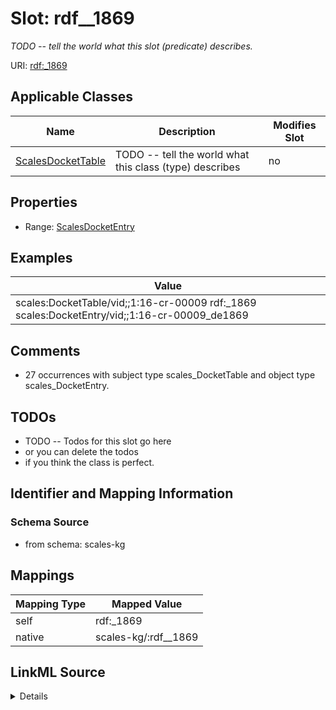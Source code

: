 

# Slot: rdf__1869


_TODO -- tell the world what this slot (predicate) describes._





URI: [rdf:_1869](http://www.w3.org/1999/02/22-rdf-syntax-ns#_1869)



<!-- no inheritance hierarchy -->





## Applicable Classes

| Name | Description | Modifies Slot |
| --- | --- | --- |
| [ScalesDocketTable](../classes/ScalesDocketTable.md) | TODO -- tell the world what this class (type) describes |  no  |







## Properties

* Range: [ScalesDocketEntry](../classes/ScalesDocketEntry.md)






## Examples

| Value |
| --- |
| scales:DocketTable/vid;;1:16-cr-00009 rdf:_1869 scales:DocketEntry/vid;;1:16-cr-00009_de1869 |

## Comments

* 27 occurrences with subject type scales_DocketTable and object type scales_DocketEntry.

## TODOs

* TODO -- Todos for this slot go here
* or you can delete the todos
* if you think the class is perfect.

## Identifier and Mapping Information







### Schema Source


* from schema: scales-kg




## Mappings

| Mapping Type | Mapped Value |
| ---  | ---  |
| self | rdf:_1869 |
| native | scales-kg/:rdf__1869 |




## LinkML Source

<details>
```yaml
name: rdf__1869
description: TODO -- tell the world what this slot (predicate) describes.
todos:
- TODO -- Todos for this slot go here
- or you can delete the todos
- if you think the class is perfect.
comments:
- 27 occurrences with subject type scales_DocketTable and object type scales_DocketEntry.
examples:
- value: scales:DocketTable/vid;;1:16-cr-00009 rdf:_1869 scales:DocketEntry/vid;;1:16-cr-00009_de1869
from_schema: scales-kg
rank: 1000
slot_uri: rdf:_1869
alias: rdf__1869
domain_of:
- scales_DocketTable
range: scales_DocketEntry

```
</details>